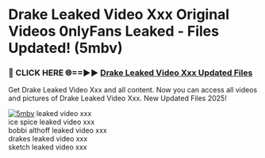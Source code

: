# Drake Leaked Video Xxx Original Videos 0nlyFans Leaked - Files Updated! (5mbv)

<h3>🔴 CLICK HERE 🌐==►► <a href="https://tinyurl.com/2jnfzry5" rel="nofollow">Drake Leaked Video Xxx Updated Files</a></h3>

Get Drake Leaked Video Xxx and all content. Now you can access all videos and pictures of Drake Leaked Video Xxx. New Updated Files 2025!

[![5mbv](https://i.imgur.com/GyGTBgg.gif)](https://tinyurl.com/2jnfzry5)
leaked video xxx<br>
ice spice leaked video xxx<br>
bobbi althoff leaked video xxx<br>
drakes leaked video xxx<br>
sketch leaked video xxx